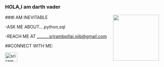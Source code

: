 ### HOLA,I am darth vader

<img align='right' src='https://github.com/Rishit-dagli/Rishit-dagli/blob/master/images/octocat-anime.gif' width='150"'>

###I AM INEVITABLE


-ASK ME ABOUT....python,sql

-REACH ME AT ..........srirambpillai.xiib@gmail.com

##CONNECT WITH ME:

<a href="https://instagram.com/sriram.b.pillai" target="blank"><img align="center" src="https://raw.githubusercontent.com/rahuldkjain/github-profile-readme-generator/master/src/images/icons/Social/instagram.svg" alt="sriram.b.pillai" height="30" width="40" /></a>
